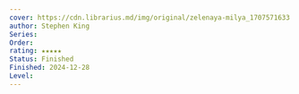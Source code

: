 ```yaml
---
cover: https://cdn.librarius.md/img/original/zelenaya-milya_1707571633.jpg
author: Stephen King
Series: 
Order: 
rating: ★★★★★
Status: Finished
Finished: 2024-12-28
Level:
---
```








